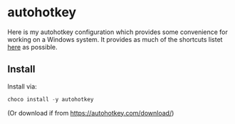 # autohotkey

Here is my autohotkey configuration which provides some convenience for working on a Windows system. It provides as much of the shortcuts listet [here](/shortcuts.md) as possible.

## Install

Install via:

```PowerShell
choco install -y autohotkey
```

(Or download if from https://autohotkey.com/download/)
